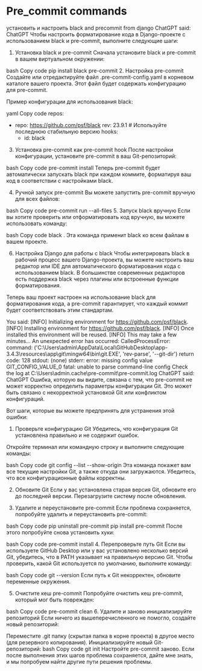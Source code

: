 # Pre_commit commands

установить и настроить black and precommit from django
ChatGPT said:
ChatGPT
Чтобы настроить форматирование кода в Django-проекте с использованием black и pre-commit, выполните следующие шаги:

1. Установка black и pre-commit
   Сначала установите black и pre-commit в вашем виртуальном окружении:

bash
Copy code
pip install black pre-commit 2. Настройка pre-commit
Создайте или отредактируйте файл .pre-commit-config.yaml в корневом каталоге вашего проекта. Этот файл будет содержать конфигурацию для pre-commit.

Пример конфигурации для использования black:

yaml
Copy code
repos:

- repo: https://github.com/psf/black
  rev: 23.9.1 # Используйте последнюю стабильную версию
  hooks:
  - id: black

3. Установка pre-commit как pre-commit hook
   После настройки конфигурации, установите pre-commit в ваш Git-репозиторий:

bash
Copy code
pre-commit install
Теперь pre-commit будет автоматически запускать black при каждом коммите, форматируя ваш код в соответствии с настройками black.

4. Ручной запуск pre-commit
   Вы можете запустить pre-commit вручную для всех файлов:

bash
Copy code
pre-commit run --all-files 5. Запуск black вручную
Если вы хотите проверить или отформатировать код вручную, вы можете использовать команду:

bash
Copy code
black .
Эта команда применит black ко всем файлам в вашем проекте.

6. Настройка Django для работы с black
   Чтобы интегрировать black в рабочий процесс вашего Django-проекта, вы можете настроить ваш редактор или IDE для автоматического форматирования кода с использованием black. В большинстве современных редакторов есть поддержка black через плагины или встроенные функции форматирования.

Теперь ваш проект настроен на использование black для форматирования кода, а pre-commit гарантирует, что каждый коммит будет соответствовать этим стандартам.

You said:
[INFO] Initializing environment for https://github.com/psf/black.
[INFO] Installing environment for https://github.com/psf/black.
[INFO] Once installed this environment will be reused.
[INFO] This may take a few minutes...
An unexpected error has occurred: CalledProcessError: command: ('C:\\Users\\admin\\AppData\\Local\\GitHubDesktop\\app-3.4.3\\resources\\app\\git\\mingw64\\bin\\git.EXE', 'rev-parse', '--git-dir')
return code: 128
stdout: (none)
stderr:
error: missing config value GIT_CONFIG_VALUE_0
fatal: unable to parse command-line config
Check the log at C:\Users\admin\.cache\pre-commit\pre-commit.log
ChatGPT said:
ChatGPT
Ошибка, которую вы видите, связана с тем, что pre-commit не может корректно определить параметры конфигурации Git. Это может быть связано с некорректной установкой Git или конфликтом конфигураций.

Вот шаги, которые вы можете предпринять для устранения этой ошибки:

1. Проверьте конфигурацию Git
   Убедитесь, что конфигурация Git установлена правильно и не содержит ошибок.

Откройте терминал или командную строку и выполните следующие команды:

bash
Copy code
git config --list --show-origin
Эта команда покажет вам все текущие настройки Git, а также откуда они загружаются. Убедитесь, что все конфигурационные файлы корректны.

2. Обновите Git
   Если у вас установлена старая версия Git, обновите его до последней версии. Перезагрузите систему после обновления.

3. Удалите и переустановите pre-commit
   Если проблема сохраняется, попробуйте удалить и переустановить pre-commit:

bash
Copy code
pip uninstall pre-commit
pip install pre-commit
После этого попробуйте снова установить хуки:

bash
Copy code
pre-commit install 4. Перепроверьте путь Git
Если вы используете GitHub Desktop или у вас установлено несколько версий Git, убедитесь, что в PATH указывает на правильную версию Git. Чтобы проверить, какой Git используется по умолчанию, выполните команду:

bash
Copy code
git --version
Если путь к Git некорректен, обновите переменные окружения.

5. Очистите кеш pre-commit
   Попробуйте очистить кеш pre-commit, который мог быть поврежден:

bash
Copy code
pre-commit clean 6. Удалите и заново инициализируйте репозиторий
Если ничего из вышеперечисленного не помогло, создайте новый репозиторий:

Переместите .git папку (скрытая папка в корне проекта) в другое место (для резервного копирования).
Инициализируйте новый Git-репозиторий:
bash
Copy code
git init
Настройте pre-commit заново.
Если после выполнения этих шагов проблема сохраняется, дайте мне знать, и мы попробуем найти другие пути решения проблемы.
